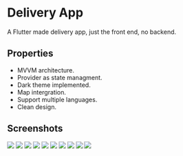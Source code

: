 # Delivery App 

A Flutter made delivery app, just the front end, no backend.

## Properties

- MVVM architecture.
- Provider as state managment.
- Dark theme implemented.
- Map intergration.
- Support multiple languages.
- Clean design.

## Screenshots
![](screenshots/01.png) ![](screenshots/02.png) ![](screenshots/03.png)
![](screenshots/04.png) ![](screenshots/05.png) ![](screenshots/06.png)
![](screenshots/07.png) ![](screenshots/08.png) ![](screenshots/09.png)
![](screenshots/010.png)
